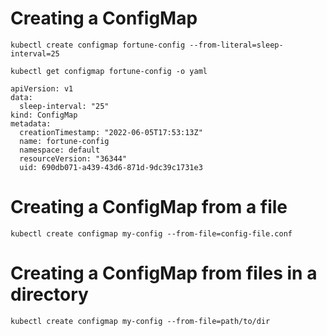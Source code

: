 # Creating a ConfigMap

```
kubectl create configmap fortune-config --from-literal=sleep-interval=25

kubectl get configmap fortune-config -o yaml

apiVersion: v1
data:
  sleep-interval: "25"
kind: ConfigMap
metadata:
  creationTimestamp: "2022-06-05T17:53:13Z"
  name: fortune-config
  namespace: default
  resourceVersion: "36344"
  uid: 690db071-a439-43d6-871d-9dc39c1731e3
```

# Creating a ConfigMap from a file

```
kubectl create configmap my-config --from-file=config-file.conf
```

# Creating a ConfigMap from files in a directory

```
kubectl create configmap my-config --from-file=path/to/dir
```
